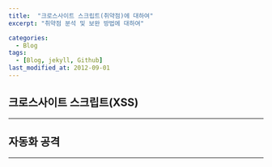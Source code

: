 ```yaml
---
title:  "크로스사이트 스크립트(취약점)에 대하여"
excerpt: "취약점 분석 및 보완 방법에 대하여"

categories:
  - Blog
tags:
  - [Blog, jekyll, Github]
last_modified_at: 2012-09-01
---
```


## 크로스사이트 스크립트(XSS)
 
---
## 자동화 공격

---